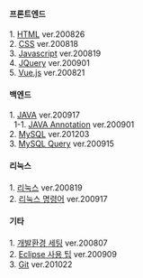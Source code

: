 <h4>프론트엔드</h4>
1. <a href="https://github.com/ynjch97/YNJCH_WIKI/wiki/HTML">HTML</a> ver.200826
<br>
2. <a href="https://github.com/ynjch97/YNJCH_WIKI/wiki/CSS">CSS</a> ver.200818
<br>
3. <a href="https://github.com/ynjch97/YNJCH_WIKI/wiki/Javascript">Javascript</a> ver.200819
<br>
4. <a href="https://github.com/ynjch97/YNJCH_WIKI/wiki/JQuery">JQuery</a> ver.200901
<br>
5. <a href="https://github.com/ynjch97/YNJCH_WIKI/wiki/Vue.js">Vue.js</a> ver.200821
<br>

<h4>백엔드</h4>
1. <a href="https://github.com/ynjch97/YNJCH_WIKI/wiki/JAVA">JAVA</a> ver.200917
<br>
&nbsp;&nbsp;1-1. <a href="https://github.com/ynjch97/YNJCH_WIKI/wiki/JAVA-Annotation">JAVA Annotation</a> ver.200901
<br>
2. <a href="https://github.com/ynjch97/YNJCH_WIKI/wiki/MySQL">MySQL</a> ver.201203
<br>
3. <a href="https://github.com/ynjch97/YNJCH_WIKI/wiki/MySQL-Query">MySQL Query</a> ver.200915
<br> 

<h4>리눅스</h4>
1. <a href="https://github.com/ynjch97/YNJCH_WIKI/wiki/Linux">리눅스</a> ver.200819
<br>
2. <a href="https://github.com/ynjch97/YNJCH_WIKI/wiki/Linux--%EB%AA%85%EB%A0%B9%EC%96%B4">리눅스 명령어</a> ver.200917
<br>

<h4>기타</h4>
1. <a href="https://github.com/ynjch97/YNJCH_WIKI/wiki/%EA%B0%9C%EB%B0%9C-%ED%99%98%EA%B2%BD-%EC%84%B8%ED%8C%85">개발환경 세팅</a> ver.200807
<br>
2. <a href="https://github.com/ynjch97/YNJCH_WIKI/wiki/Eclipse">Eclipse 사용 팁</a> ver.200909
<br>
3. <a href="https://github.com/ynjch97/YNJCH_WIKI/wiki/Git">Git</a> ver.201022
<br>
